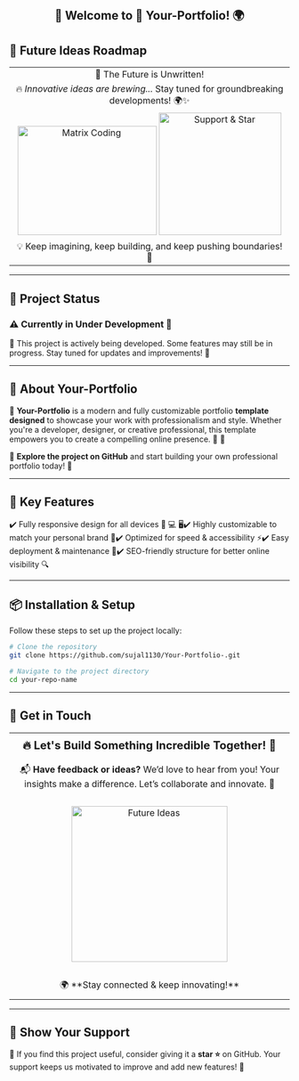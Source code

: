 <h2 align="center">👋 Welcome to 📌 Your-Portfolio! 🌍</h2>

## 🔮 Future Ideas Roadmap  

<table align="center" width="100%">
  <tr>
    <td align="center" >
      🚀 The Future is Unwritten!  
    </td>
  </tr>
  <tr>
    <td align="center" >
      🔥 <em>Innovative ideas are brewing...</em> Stay tuned for groundbreaking developments! 🌍✨  
    </td>
  </tr>
  <tr>
    <td align="center" >
     <img src="https://media.giphy.com/media/RbDKaczqWovIugyJmW/giphy.gif" width="250" height="196" alt="Matrix Coding">  <img src="https://media.giphy.com/media/xT9IgzoKnwFNmISR8I/giphy.gif" width="220" alt="Support & Star"/>
    </td>
  </tr>
  <tr>
    <td align="center" >
      💡 Keep imagining, keep building, and keep pushing boundaries! 🚀  
    </td>
  </tr>
</table>

---

## 🚧 Project Status 

### ⚠️ **Currently in Under Development** 🚧
🚧 This project is actively being developed. Some features may still be in progress. Stay tuned for updates and improvements! 🚧

---

## 🚀 About Your-Portfolio   

🔹 **Your-Portfolio** is a modern and fully customizable portfolio **template designed** to showcase your work with professionalism and style. Whether you're a developer, designer, or creative professional, this template empowers you to create a compelling online presence. 🎨 🚀

🚀 **Explore the project on GitHub** and start building your own professional portfolio today! 🚀

---

## 🌟 Key Features  
✔️ Fully responsive design for all devices 📱 💻 🖥️✔️ Highly customizable to match your personal brand 🎨✔️ Optimized for speed & accessibility ⚡✔️ Easy deployment & maintenance 🔧✔️ SEO-friendly structure for better online visibility 🔍   

---

## 📦 Installation & Setup 
Follow these steps to set up the project locally: 

```bash
# Clone the repository
git clone https://github.com/sujal1130/Your-Portfolio-.git

```

```bash
# Navigate to the project directory
cd your-repo-name
```

---

## 📩 Get in Touch 

<table align="center" width="100%" style="border-collapse: collapse;">
  <tr>
    <td align="center" style="font-size: 20px; font-weight: bold; padding: 10px;">
      🔥 Let's Build Something Incredible Together! 🚀  
    </td>
  </tr>
  <tr>
    <td align="center" style="font-size: 16px; padding: 10px;">
      📬 <strong>Have feedback or ideas?</strong>  
      We’d love to hear from you! Your insights make a difference. Let’s collaborate and innovate. 🚀 
    </td>
  </tr>
  <tr>
    <td align="center" style="padding: 20px;">
      <img src="https://media.giphy.com/media/fwbZnTftCXVocKzfxR/giphy.gif" width="280" alt="Future Ideas"/>
    </td>
  </tr>
  <tr>
    <td align="center" style="font-size: 16px; padding: 10px;">
      🌍 **Stay connected & keep innovating!**  
    </td>
  </tr>
</table>

---

## 🌟 Show Your Support

🔹 If you find this project useful, consider giving it a **star ⭐** on GitHub. Your support keeps us motivated to improve and add new features! 🚀

